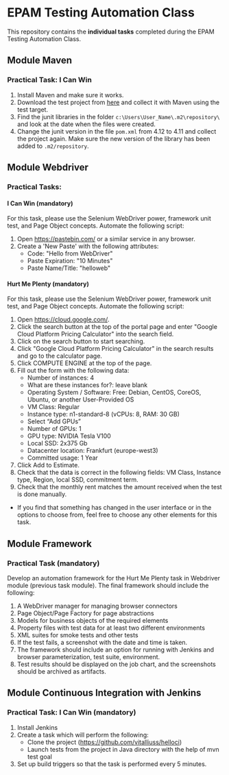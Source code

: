 # EPAM Testing Automation Class

This repository contains the **individual tasks** completed during the EPAM Testing Automation Class.

## Module Maven
### Practical Task: I Can Win

1. Install Maven and make sure it works.
2. Download the test project from [here](https://github.com/vitalliuss/helloci/tree/master/Java) and collect it with Maven using the test target.
3. Find the junit libraries in the folder `c:\Users\User_Name\.m2\repository\` and look at the date when the files were created.
4. Change the junit version in the file `pom.xml` from 4.12 to 4.11 and collect the project again. Make sure the new version of the library has been added to `.m2/repository`.

## Module Webdriver
### Practical Tasks:
#### I Can Win (mandatory)
For this task, please use the Selenium WebDriver power, framework unit test, and Page Object concepts. Automate the following script:

1. Open https://pastebin.com/ or a similar service in any browser.
2. Create a 'New Paste' with the following attributes:
   - Code: "Hello from WebDriver"
   - Paste Expiration: "10 Minutes"
   - Paste Name/Title: "helloweb"

#### Hurt Me Plenty (mandatory)
For this task, please use the Selenium WebDriver power, framework unit test, and Page Object concepts. Automate the following script:

1. Open https://cloud.google.com/.
2. Click the search button at the top of the portal page and enter "Google Cloud Platform Pricing Calculator" into the search field.
3. Click on the search button to start searching.
4. Click "Google Cloud Platform Pricing Calculator" in the search results and go to the calculator page.
5. Click COMPUTE ENGINE at the top of the page.
6. Fill out the form with the following data:
   - Number of instances: 4
   - What are these instances for?: leave blank
   - Operating System / Software: Free: Debian, CentOS, CoreOS, Ubuntu, or another User-Provided OS
   - VM Class: Regular
   - Instance type: n1-standard-8 (vCPUs: 8, RAM: 30 GB)
   - Select “Add GPUs”
   - Number of GPUs: 1
   - GPU type: NVIDIA Tesla V100
   - Local SSD: 2x375 Gb
   - Datacenter location: Frankfurt (europe-west3)
   - Committed usage: 1 Year
7. Click Add to Estimate.
8. Check that the data is correct in the following fields: VM Class, Instance type, Region, local SSD, commitment term.
9. Check that the monthly rent matches the amount received when the test is done manually.

* If you find that something has changed in the user interface or in the options to choose from, feel free to choose any other elements for this task.

## Module Framework
### Practical Task (mandatory)
Develop an automation framework for the Hurt Me Plenty task in Webdriver module (previous task module). The final framework should include the following:
1. A WebDriver manager for managing browser connectors
2. Page Object/Page Factory for page abstractions
3. Models for business objects of the required elements
4. Property files with test data for at least two different environments
5. XML suites for smoke tests and other tests
6. If the test fails, a screenshot with the date and time is taken.
7. The framework should include an option for running with Jenkins and browser parameterization, test suite, environment.
8. Test results should be displayed on the job chart, and the screenshots should be archived as artifacts.

## Module Continuous Integration with Jenkins
### Practical Task: I Can Win (mandatory)
1. Install Jenkins
2. Create a task which will perform the following:
   - Clone the project (https://github.com/vitalliuss/helloci)
   - Launch tests from the project in Java directory with the help of mvn test goal
3. Set up build triggers so that the task is performed every 5 minutes.
